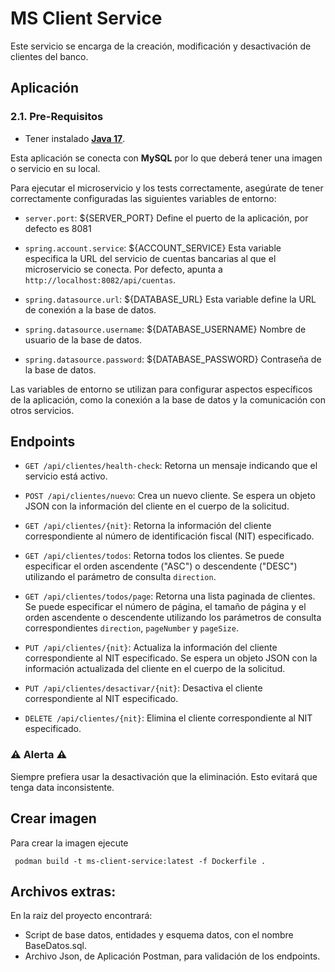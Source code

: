 # MS Client Service

Este servicio se encarga de la creación, modificación y desactivación de clientes del banco.

## Aplicación

### 2.1. Pre-Requisitos
* Tener instalado [**Java 17**](https://www.oracle.com/java/technologies/downloads/).

Esta aplicación se conecta con **MySQL**  por lo que deberá tener una imagen o servicio en su local.

Para ejecutar el microservicio y los tests correctamente, asegúrate de tener correctamente configuradas las siguientes variables de entorno:

- `server.port`: ${SERVER_PORT} Define el puerto de la aplicación, por defecto es 8081

- `spring.account.service`: ${ACCOUNT_SERVICE} Esta variable especifica la URL del servicio de cuentas bancarias al que el microservicio se conecta. Por defecto, apunta a `http://localhost:8082/api/cuentas`.

- `spring.datasource.url`: ${DATABASE_URL} Esta variable define la URL de conexión a la base de datos.

- `spring.datasource.username`: ${DATABASE_USERNAME} Nombre de usuario de la base de datos.

- `spring.datasource.password`: ${DATABASE_PASSWORD} Contraseña de la base de datos.

Las variables de entorno se utilizan para configurar aspectos específicos de la aplicación, como la conexión a la base de datos y la comunicación con otros servicios.

## Endpoints

- `GET /api/clientes/health-check`: Retorna un mensaje indicando que el servicio está activo.

- `POST /api/clientes/nuevo`: Crea un nuevo cliente. Se espera un objeto JSON con la información del cliente en el cuerpo de la solicitud.

- `GET /api/clientes/{nit}`: Retorna la información del cliente correspondiente al número de identificación fiscal (NIT) especificado.

- `GET /api/clientes/todos`: Retorna todos los clientes. Se puede especificar el orden ascendente ("ASC") o descendente ("DESC") utilizando el parámetro de consulta `direction`.

- `GET /api/clientes/todos/page`: Retorna una lista paginada de clientes. Se puede especificar el número de página, el tamaño de página y el orden ascendente o descendente utilizando los parámetros de consulta correspondientes `direction`, `pageNumber` y `pageSize`.

- `PUT /api/clientes/{nit}`: Actualiza la información del cliente correspondiente al NIT especificado. Se espera un objeto JSON con la información actualizada del cliente en el cuerpo de la solicitud.

- `PUT /api/clientes/desactivar/{nit}`: Desactiva el cliente correspondiente al NIT especificado.

- `DELETE /api/clientes/{nit}`: Elimina el cliente correspondiente al NIT especificado.

### ⚠️ Alerta ⚠️

Siempre prefiera usar la desactivación que la eliminación. Esto evitará que tenga data inconsistente.

## Crear imagen

Para crear la imagen ejecute
 ```shell script
  podman build -t ms-client-service:latest -f Dockerfile .
  ```


## Archivos extras:

En la raiz del proyecto encontrará:

-  Script de base datos, entidades y esquema datos, con el nombre
   BaseDatos.sql.
-  Archivo Json, de Aplicación Postman, para validación de los endpoints.